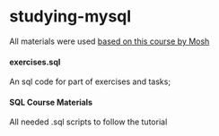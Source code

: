 # studying-mysql
All materials were used [based on this course by Mosh](https://www.youtube.com/watch?v=7S_tz1z_5bA&t=8158)

#### exercises.sql 
An sql code for part of exercises and tasks;

#### SQL Course Materials
All needed .sql scripts to follow the tutorial
